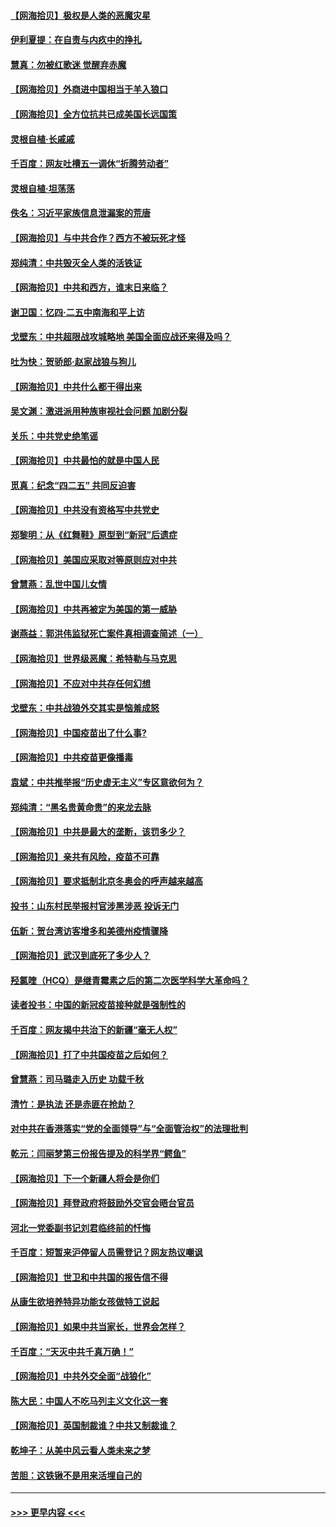 #### [【网海拾贝】极权是人类的恶魔灾星](../pages/nsc993/n12910697.md?t=04291202) 
#### [伊利夏提：在自责与内疚中的挣扎](../pages/nsc993/n12910493.md?t=04291202) 
#### [慧真：勿被红歌迷 觉醒弃赤魔](../pages/nsc993/n12910485.md?t=04291202) 
#### [【网海拾贝】外商进中国相当于羊入狼口](../pages/nsc993/n12908274.md?t=04291202) 
#### [【网海拾贝】全方位抗共已成美国长远国策](../pages/nsc993/n12906878.md?t=04291202) 
#### [灵根自植‧长戚戚](../pages/nsc993/n12905585.md?t=04291202) 
#### [千百度：网友吐槽五一调休“折腾劳动者”](../pages/nsc993/n12905934.md?t=04291202) 
#### [灵根自植‧坦荡荡](../pages/nsc993/n12905562.md?t=04291202) 
#### [佚名：习近平家族信息泄漏案的荒唐](../pages/nsc993/n12904705.md?t=04291202) 
#### [【网海拾贝】与中共合作？西方不被玩死才怪](../pages/nsc993/n12903873.md?t=04291202) 
#### [郑纯清：中共毁灭全人类的活铁证](../pages/nsc993/n12903785.md?t=04291202) 
#### [【网海拾贝】中共和西方，谁末日来临？](../pages/nsc993/n12903482.md?t=04291202) 
#### [谢卫国：忆四‧二五中南海和平上访](../pages/nsc993/n12902192.md?t=04291202) 
#### [戈壁东：中共超限战攻城略地 美国全面应战还来得及吗？](../pages/nsc993/n12902297.md?t=04291202) 
#### [吐为快：贺骄郎‧赵家战狼与狗儿](../pages/nsc993/n12902280.md?t=04291202) 
#### [【网海拾贝】中共什么都干得出来](../pages/nsc993/n12897500.md?t=04291202) 
#### [吴文渊：激进派用种族审视社会问题 加剧分裂](../pages/nsc993/n12893881.md?t=04291202) 
#### [关乐：中共党史绝笔谣](../pages/nsc993/n12897270.md?t=04291202) 
#### [【网海拾贝】中共最怕的就是中国人民](../pages/nsc993/n12894705.md?t=04291202) 
#### [觅真：纪念“四二五” 共同反迫害](../pages/nsc993/n12894553.md?t=04291202) 
#### [【网海拾贝】中共没有资格写中共党史](../pages/nsc993/n12892231.md?t=04291202) 
#### [郑黎明：从《红舞鞋》原型到“新冠”后遗症](../pages/nsc993/n12890469.md?t=04291202) 
#### [【网海拾贝】美国应采取对等原则应对中共](../pages/nsc993/n12889176.md?t=04291202) 
#### [曾慧燕：乱世中国儿女情](../pages/nsc993/n12887931.md?t=04291202) 
#### [【网海拾贝】中共再被定为美国的第一威胁](../pages/nsc993/n12887580.md?t=04291202) 
#### [谢燕益：郭洪伟监狱死亡案件真相调查简述（一）](../pages/nsc993/n12885648.md?t=04291202) 
#### [【网海拾贝】世界级恶魔：希特勒与马克思](../pages/nsc993/n12884062.md?t=04291202) 
#### [【网海拾贝】不应对中共存任何幻想](../pages/nsc993/n12881460.md?t=04291202) 
#### [戈壁东：中共战狼外交其实是恼羞成怒](../pages/nsc993/n12880392.md?t=04291202) 
#### [【网海拾贝】中国疫苗出了什么事?](../pages/nsc993/n12879124.md?t=04291202) 
#### [【网海拾贝】中共疫苗更像播毒](../pages/nsc993/n12876631.md?t=04291202) 
#### [袁斌：中共推举报“历史虚无主义”专区意欲何为？](../pages/nsc993/n12876530.md?t=04291202) 
#### [郑纯清：“黑名贵黄命贵”的来龙去脉](../pages/nsc993/n12875589.md?t=04291202) 
#### [【网海拾贝】中共是最大的垄断，该罚多少？](../pages/nsc993/n12874006.md?t=04291202) 
#### [【网海拾贝】亲共有风险，疫苗不可靠](../pages/nsc993/n12872224.md?t=04291202) 
#### [【网海拾贝】要求抵制北京冬奥会的呼声越来越高](../pages/nsc993/n12868962.md?t=04291202) 
#### [投书：山东村民举报村官涉黑涉恶 投诉无门](../pages/nsc993/n12869726.md?t=04291202) 
#### [伍新：贺台湾访客增多和美德州疫情骤降](../pages/nsc993/n12865651.md?t=04291202) 
#### [【网海拾贝】武汉到底死了多少人？](../pages/nsc993/n12863707.md?t=04291202) 
#### [羟氯喹（HCQ）是继青霉素之后的第二次医学科学大革命吗？](../pages/nsc993/n12638564.md?t=04291202) 
#### [读者投书：中国的新冠疫苗接种就是强制性的](../pages/nsc993/n12859932.md?t=04291202) 
#### [千百度：网友揭中共治下的新疆“毫无人权”](../pages/nsc993/n12858385.md?t=04291202) 
#### [【网海拾贝】打了中共国疫苗之后如何？](../pages/nsc993/n12857866.md?t=04291202) 
#### [曾慧燕：司马璐走入历史 功载千秋](../pages/nsc993/n12856996.md?t=04291202) 
#### [清竹：是执法 还是赤匪在抢劫？](../pages/nsc993/n12856952.md?t=04291202) 
#### [对中共在香港落实“党的全面领导”与“全面管治权”的法理批判](../pages/nsc993/n12856929.md?t=04291202) 
#### [乾元：闫丽梦第三份报告提及的科学界“鳄鱼”](../pages/nsc993/n12855985.md?t=04291202) 
#### [【网海拾贝】下一个新疆人将会是你们](../pages/nsc993/n12855864.md?t=04291202) 
#### [【网海拾贝】拜登政府将鼓励外交官会晤台官员](../pages/nsc993/n12853615.md?t=04291202) 
#### [河北一党委副书记刘君临终前的忏悔](../pages/nsc993/n12849420.md?t=04291202) 
#### [千百度：短暂来沪停留人员需登记？网友热议嘲讽](../pages/nsc993/n12853497.md?t=04291202) 
#### [【网海拾贝】世卫和中共国的报告信不得](../pages/nsc993/n12850902.md?t=04291202) 
#### [从康生欲培养特异功能女孩做特工说起](../pages/nsc993/n12849289.md?t=04291202) 
#### [【网海拾贝】如果中共当家长，世界会怎样？](../pages/nsc993/n12848436.md?t=04291202) 
#### [千百度：“天灭中共千真万确！”](../pages/nsc993/n12845659.md?t=04291202) 
#### [【网海拾贝】中共外交全面“战狼化”](../pages/nsc993/n12845607.md?t=04291202) 
#### [陈大民：中国人不吃马列主义文化这一套](../pages/nsc993/n12842496.md?t=04291202) 
#### [【网海拾贝】英国制裁谁？中共又制裁谁？](../pages/nsc993/n12840909.md?t=04291202) 
#### [乾坤子：从美中风云看人类未来之梦](../pages/nsc993/n12840590.md?t=04291202) 
#### [苦胆：这铁锹不是用来活埋自己的](../pages/nsc993/n12839512.md?t=04291202) 

----
#### [ >>> 更早内容 <<< ](../indexes/nsc993-earlier.md)
